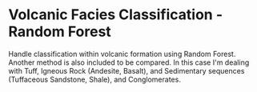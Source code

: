 # Volcanic Facies Classification - Random Forest
Handle classification within volcanic formation using Random Forest. Another method is also included to be compared. In this case I'm dealing with Tuff, Igneous Rock (Andesite, Basalt), and Sedimentary sequences (Tuffaceous Sandstone, Shale), and Conglomerates.
